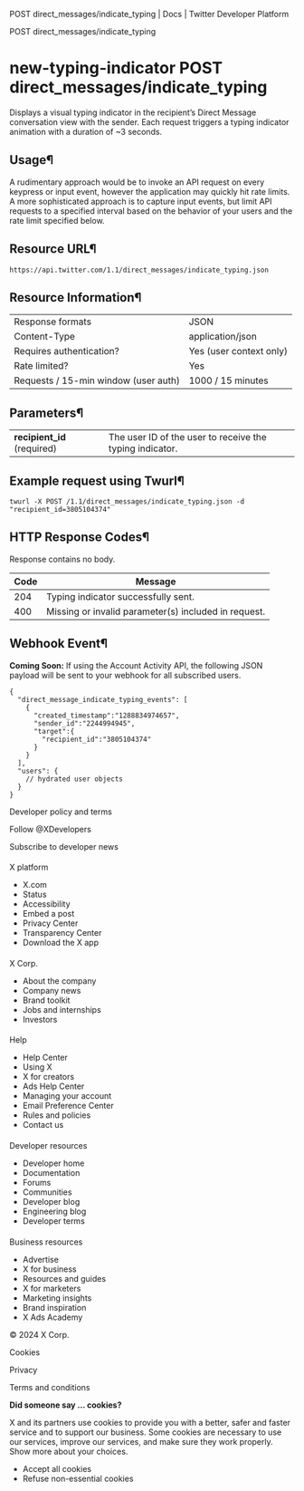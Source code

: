 
POST
direct\_messages/indicate\_typing | Docs | Twitter Developer Platform 

POST
direct\_messages/indicate\_typing

new-typing-indicator
POST
direct\_messages/indicate\_typing
======================================

Displays a visual typing indicator in the recipient’s Direct Message
conversation view with the sender. Each request triggers a typing
indicator animation with a duration of ~3 seconds.

Usage¶
------

A rudimentary approach would be to invoke an API request on every
keypress or input event, however the application may quickly hit rate
limits. A more sophisticated approach is to capture input events, but
limit API requests to a specified interval based on the behavior of your
users and the rate limit specified below.

Resource URL¶
-------------

`https://api.twitter.com/1.1/direct_messages/indicate_typing.json`

Resource Information¶
---------------------

|  |  |
| --- | --- |
| Response formats | JSON |
| Content-Type | application/json |
| Requires authentication? | Yes (user context only) |
| Rate limited? | Yes |
| Requests / 15-min window (user auth) | 1000 / 15 minutes |

Parameters¶
-----------

|  |  |
| --- | --- |
| **recipient\_id** (required) | The user ID of the user to receive the typing indicator. |

Example request using Twurl¶
----------------------------

```
twurl -X POST /1.1/direct_messages/indicate_typing.json -d "recipient_id=3805104374"
```
HTTP Response Codes¶
--------------------

Response contains no body.

| Code | Message |
| --- | --- |
| 204 | Typing indicator successfully sent. |
| 400 | Missing or invalid parameter(s) included in request. |

Webhook Event¶
--------------

**Coming Soon:** If using the Account
Activity API, the following JSON payload will be sent to your
webhook for all subscribed users.

```
{
  "direct_message_indicate_typing_events": [
    {
      "created_timestamp":"1288834974657",
      "sender_id":"2244994945",
      "target":{
        "recipient_id":"3805104374"
      }
    }
  ],
  "users": {
    // hydrated user objects
  }
}
```

Developer policy and terms

Follow @XDevelopers

Subscribe to developer news

#### 
 X platform

* X.com
* Status
* Accessibility
* Embed a post
* Privacy Center
* Transparency Center
* Download the X app

#### 
 X Corp.

* About the company
* Company news
* Brand toolkit
* Jobs and internships
* Investors

#### 
 Help

* Help Center
* Using X
* X for creators
* Ads Help Center
* Managing your account
* Email Preference Center
* Rules and policies
* Contact us

#### 
 Developer resources

* Developer home
* Documentation
* Forums
* Communities
* Developer blog
* Engineering blog
* Developer terms

#### 
 Business resources

* Advertise
* X for business
* Resources and guides
* X for marketers
* Marketing insights
* Brand inspiration
* X Ads Academy

 © 2024 X Corp.

Cookies

Privacy

Terms and conditions

**Did someone say … cookies?**  

 X and its partners use cookies to provide you with a better, safer and
 faster service and to support our business. Some cookies are necessary to use
 our services, improve our services, and make sure they work properly.
 Show more about your choices.

* Accept all cookies
* Refuse non-essential cookies